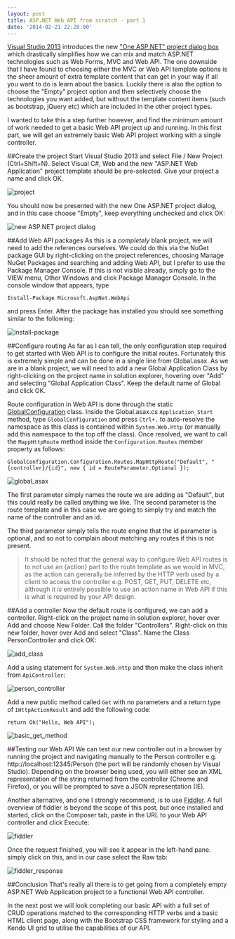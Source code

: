 ```yaml
---
layout: post
title: ASP.NET Web API from scratch - part 1
date: '2014-02-21 22:20:00'
---
```


[Visual Studio 2013](http://www.visualstudio.com/) introduces the new ["One ASP.NET" project dialog box](http://www.asp.net/visual-studio/overview/2013/release-notes#TOC6) which drastically simplifies how we can mix and match ASP.NET technologies such as Web Forms, MVC and Web API. The one downside that I have found to choosing either the MVC or Web API template options is the sheer amount of extra template content that can get in your way if all you want to do is learn about the basics. Luckily there is also the option to choose the "Empty" project option and then selectively choose the technologies you want added, but without the template content items (such as bootstrap, jQuery etc) which are included in the other project types.

I wanted to take this a step further however, and find the minimum amount of work needed to get a basic Web API project up and running. In this first part, we will get an extremely basic Web API project working with a single controller.

##Create the project
Start Visual Studio 2013 and select File / New Project (Ctrl+Shift+N). Select Visual C#, Web and the new "ASP.NET Web Application" project template should be pre-selected. Give your project a name and click OK.

![project](/content/images/2014/Feb/create_project.png)

You should now be presented with the new One ASP.NET project dialog, and in this case choose "Empty", keep everything *un*checked and click OK:

![new ASP.NET project dialog](/content/images/2014/Feb/select_template.png)

##Add Web API packages
As this is a *completely* blank project, we will need to add the references ourselves. We could do this via the NuGet package GUI by right-clicking on the project references, choosing Manage NuGet Packages and searching and adding Web API, but I prefer to use the Package Manager Console. If this is not visible already, simply go to the VIEW menu, Other Windows and click Package Manager Console. In the console window that appears, type

`Install-Package Microsoft.AspNet.WebApi`

and press Enter. After the package has installed you should see something similar to the following:

![install-package](/content/images/2014/Feb/install_package.png)

##Configure routing
As far as I can tell, the only configuration step required to get started with Web API is to configure the initial routes. Fortunately this is extremely simple and can be done in a single line from Global.asax. As we are in a blank project, we will need to add a new Global Application Class by right-clicking on the project name in solution explorer, hovering over "Add" and selecting "Global Application Class". Keep the default name of Global and click OK.

Route configuration in Web API is done through the static [GlobalConfiguration](http://www.asp.net/web-api/overview/extensibility/configuring-aspnet-web-api) class. Inside the Global.asax.cs `Application_Start` method, type `GlobalConfiguration` and press `Ctrl+.` to auto-resolve the namespace as this class is contained within `System.Web.Http` (or manually add this namespace to the top off the class). Once resolved, we want to call the `MappHttpRoute` method inside the `Configuration.Routes` member property as follows:

`GlobalConfiguration.Configuration.Routes.MapHttpRoute("Default", "{controller}/{id}", new { id = RouteParameter.Optional });`

![global_asax](/content/images/2014/Feb/global_asax.png)

The first parameter simply names the route we are adding as "Default", but this could really be called anything we like. The second parameter is the route template and in this case we are going to simply try and match the name of the controller and an id.

The third parameter simply tells the route engine that the id parameter is optional, and so not to complain about matching any routes if this is not present.

> It should be noted that the general way to configure Web API routes is to not use an {action} part to the route template as we would in MVC, as the action can generally be inferred by the HTTP verb used by a client to access the controller e.g. POST, GET, PUT, DELETE etc, although it *is* entirely possible to use an action name in Web API if this is what is required by your API design.

##Add a controller
Now the default route is configured, we can add a controller. Right-click on the project name in solution explorer, hover over Add and choose New Folder. Call the folder "Controllers". Right-click on this new folder, hover over Add and select "Class". Name the Class PersonController and click OK:

![add_class](/content/images/2014/Feb/add_class.png)

Add a using statement for `System.Web.Http` and then make the class inherit from `ApiController`:

![person_controller](/content/images/2014/Feb/person_controller.png)

Add a new public method called `Get` with no parameters and a return type of `IHttpActionResult` and add the following code:

`return Ok("Hello, Web API");`

![basic_get_method](/content/images/2014/Feb/basic_method.png)

##Testing our Web API
We can test our new controller out in a browser by running the project and navigating manually to the Person controller e.g. http://localhost:12345/Person (the port will be randomly chosen by Visual Studio). Depending on the browser being used, you will either see an XML representation of the string returned from the controller (Chrome and Firefox), or you will be prompted to save a JSON representation (IE).

Another alternative, and one I strongly recommend, is to use [Fiddler](http://www.telerik.com/fiddler). A full overview of fiddler is beyond the scope of this post, but once installed and started, click on the Composer tab, paste in the URL to your Web API controller and click Execute:

![fiddler](/content/images/2014/Feb/fiddler.png)

Once the request finished, you will see it appear in the left-hand pane. simply click on this, and in our case select the Raw tab:

![fiddler_response](/content/images/2014/Feb/fiddler_response.png)

##Conclusion
That's really all there is to get going from a completely empty ASP.NET Web Application project to a functional Web API controller.

In the next post we will look completing our basic API with a full set of CRUD operations matched to the corresponding HTTP verbs and a basic HTML client page, along with the Bootstrap CSS framework for styling and a Kendo UI grid to utilise the capabilities of our API.